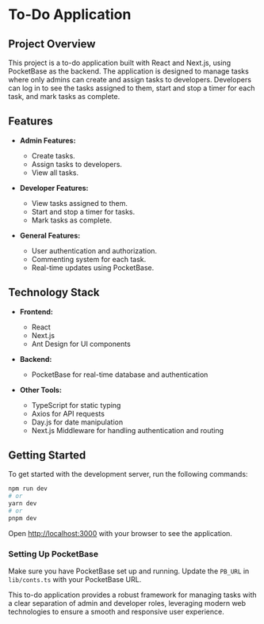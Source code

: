 # To-Do Application

## Project Overview

This project is a to-do application built with React and Next.js, using PocketBase as the backend. The application is designed to manage tasks where only admins can create and assign tasks to developers. Developers can log in to see the tasks assigned to them, start and stop a timer for each task, and mark tasks as complete.

## Features

- **Admin Features:**

  - Create tasks.
  - Assign tasks to developers.
  - View all tasks.

- **Developer Features:**

  - View tasks assigned to them.
  - Start and stop a timer for tasks.
  - Mark tasks as complete.

- **General Features:**
  - User authentication and authorization.
  - Commenting system for each task.
  - Real-time updates using PocketBase.

## Technology Stack

- **Frontend:**

  - React
  - Next.js
  - Ant Design for UI components

- **Backend:**

  - PocketBase for real-time database and authentication

- **Other Tools:**
  - TypeScript for static typing
  - Axios for API requests
  - Day.js for date manipulation
  - Next.js Middleware for handling authentication and routing

## Getting Started

To get started with the development server, run the following commands:

```bash
npm run dev
# or
yarn dev
# or
pnpm dev
```

Open [http://localhost:3000](http://localhost:3000) with your browser to see the application.

### Setting Up PocketBase

Make sure you have PocketBase set up and running. Update the `PB_URL` in `lib/conts.ts` with your PocketBase URL.

This to-do application provides a robust framework for managing tasks with a clear separation of admin and developer roles, leveraging modern web technologies to ensure a smooth and responsive user experience.
